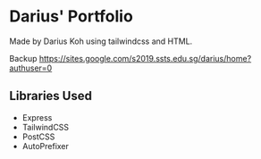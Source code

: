 # Darius' Portfolio

Made by Darius Koh using tailwindcss and HTML.

Backup https://sites.google.com/s2019.ssts.edu.sg/darius/home?authuser=0

## Libraries Used

-   Express
-   TailwindCSS
-   PostCSS
-   AutoPrefixer
